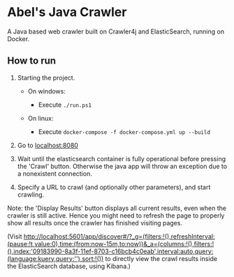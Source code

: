 # Abel's Java Crawler

A Java based web crawler built on Crawler4j and ElasticSearch, running on Docker.

## How to run
1. Starting the project.
   * On windows:
     * Execute ```./run.ps1```

   * On linux:
     * Execute ```docker-compose -f docker-compose.yml up --build```

2. Go to <localhost:8080>

3. Wait until the elasticsearch container is fully operational before pressing the 'Crawl' button. Otherwise the java app will throw an exception due to a nonexistent connection. 

4. Specify a URL to crawl (and optionally other parameters), and start crawling. 

Note: the 'Display Results' button displays all current results, even when the crawler is still active. Hence you might need to refresh the page to properly show all results once the crawler has finished visiting pages.


(Visit <http://localhost:5601/app/discover#/?_g=(filters:!(),refreshInterval:(pause:!t,value:0),time:(from:now-15m,to:now))&_a=(columns:!(),filters:!(),index:'09183990-8a3f-11ef-8703-c16bcb4c0eab',interval:auto,query:(language:kuery,query:''),sort:!())> to directly view the crawl results inside the ElasticSearch database, using Kibana.)